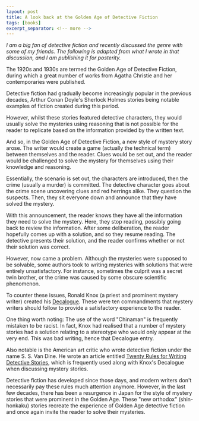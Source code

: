 ```yaml
---
layout: post
title: A look back at the Golden Age of Detective Fiction
tags: [books]
excerpt_separator: <!-- more -->
---
```


*I am a big fan of detective fiction and recently discussed the genre with some of my friends. The following is adapted from what I wrote in that discussion, and I am publishing it for posterity.*

The 1920s and 1930s are termed the Golden Age of Detective Fiction, during which a great number of works from Agatha Christie and her contemporaries were published.

<!-- more -->

Detective fiction had gradually become increasingly popular in the previous decades, Arthur Conan Doyle's Sherlock Holmes stories being notable examples of fiction created during this period.

However, whilst these stories featured detective characters, they would usually solve the mysteries using reasoning that is not possible for the reader to replicate based on the information provided by the written text.

And so, in the Golden Age of Detective Fiction, a new style of mystery story arose. The writer would create a game (actually the technical term) between themselves and the reader. Clues would be set out, and the reader would be challenged to solve the mystery for themselves using their knowledge and reasoning.

Essentially, the scenario is set out, the characters are introduced, then the crime (usually a murder) is committed. The detective character goes about the crime scene uncovering clues and red herrings alike. They question the suspects. Then, they sit everyone down and announce that they have solved the mystery.

With this announcement, the reader knows they have all the information they need to solve the mystery. Here, they stop reading, possibly going back to review the information. After some deliberation, the reader hopefully comes up with a solution, and so they resume reading. The detective presents their solution, and the reader confirms whether or not their solution was correct.

However, now came a problem. Although the mysteries were supposed to be solvable, some authors took to writing mysteries with solutions that were entirely unsatisfactory. For instance, sometimes the culprit was a secret twin brother, or the crime was caused by some obscure scientific phenomenon.

To counter these issues, Ronald Knox (a priest and prominent mystery writer) created his [Decalogue](http://www.thrillingdetective.com/trivia/triv186.html). These were ten commandments that mystery writers should follow to provide a satisfactory experience to the reader.

One thing worth noting: The use of the word "Chinaman" is frequently mistaken to be racist. In fact, Knox had realised that a number of mystery stories had a solution relating to a stereotype who would only appear at the very end. This was bad writing, hence that Decalogue entry.

Also notable is the American art critic who wrote detective fiction under the name S. S. Van Dine. He wrote an article entitled [Twenty Rules for Writing Detective Stories](http://www.thrillingdetective.com/trivia/triv288.html), which is frequently used along with Knox's Decalogue when discussing mystery stories.

Detective fiction has developed since those days, and modern writers don't necessarily pay these rules much attention anymore. However, in the last few decades, there has been a resurgence in Japan for the style of mystery stories that were prominent in the Golden Age. These "new orthodox" (shin-honkaku) stories recreate the experience of Golden Age detective fiction and once again invite the reader to solve their mysteries.